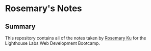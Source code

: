 # Rosemary's Notes

## Summary 
This repository contains all of the notes taken by [Rosemary Ku](https://github.com/rosemaryku) for the Lighthouse Labs Web Development Bootcamp.


